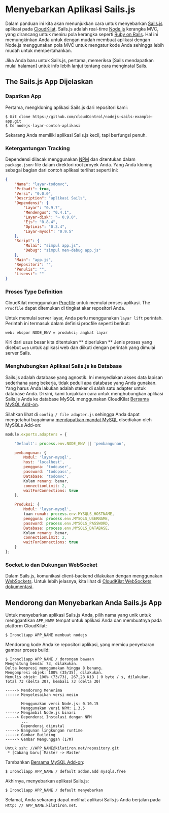 # Menyebarkan Aplikasi Sails.js

Dalam panduan ini kita akan menunjukkan cara untuk menyebarkan [Sails.js] aplikasi pada [CloudKilat]. Sails.js adalah real-time [Node.js] kerangka MVC, yang dirancang untuk meniru pola kerangka seperti [Ruby on Rails]. Hal ini memungkinkan Anda untuk dengan mudah membuat aplikasi dengan Node.js menggunakan pola MVC untuk mengatur kode Anda sehingga lebih mudah untuk mempertahankan.

Jika Anda baru untuk Sails.js, pertama, memeriksa [Sails mendapatkan mulai halaman] untuk info lebih lanjut tentang cara menginstal Sails.

## The Sails.js App Dijelaskan

### Dapatkan App

Pertama, mengkloning aplikasi Sails.js dari repositori kami:

~~~ Pesta
$ Git clone https://github.com/cloudControl/nodejs-sails-example-app.git
$ Cd nodejs-layar-contoh-aplikasi
~~~

Sekarang Anda memiliki aplikasi Sails.js kecil, tapi berfungsi penuh.

### Ketergantungan Tracking

Dependensi dilacak menggunakan [NPM] dan ditentukan dalam `package.json`-file dalam direktori root proyek Anda.
Yang Anda kloning sebagai bagian dari contoh aplikasi terlihat seperti ini:

~~~ Json
{
    "Nama": "layar-todomvc",
    "Pribadi": true,
    "Versi": "0.0.0",
    "Description": "aplikasi Sails",
    "Dependensi": {
        "Layar": "0.9.7",
        "Mendengus": "0.4.1",
        "Layar-disk": "~ 0.9.0",
        "Ejs": "0.8.4",
        "Optimis": "0.3.4",
        "Layar-mysql": "0.9.5"
    },
    "Script": {
        "Mulai": "simpul app.js",
        "Debug": "simpul men-debug app.js"
    },
    "Main": "app.js",
    "Repositori": "",
    "Penulis": "",
    "Lisensi": ""
}
~~~

### Proses Type Definition
CloudKilat menggunakan [Procfile] untuk memulai proses aplikasi. The `Procfile` dapat ditemukan di tingkat akar repositori Anda.

Untuk memulai server layar, Anda perlu menggunakan `layar lift` perintah. Perintah ini termasuk dalam definisi procfile seperti berikut:

~~~
web: ekspor NODE_ENV = produksi; angkat layar
~~~

Kiri dari usus besar kita ditentukan ** diperlukan ** Jenis proses yang disebut `web` untuk aplikasi web dan diikuti dengan perintah yang dimulai server Sails.

### Menghubungkan Aplikasi Sails.js ke Database
Sails.js adalah database yang agnostik. Ini menyediakan akses data lapisan sederhana yang bekerja, tidak peduli apa database yang Anda gunakan. Yang harus Anda lakukan adalah steker di salah satu adapter untuk database Anda. Di sini, kami tunjukkan cara untuk menghubungkan aplikasi Sails.js Anda ke database MySQL menggunakan CloudKilat [Bersama MySQL Add-on].

Silahkan lihat di `config / file adapter.js` sehingga Anda dapat mengetahui bagaimana [mendapatkan mandat MySQL] disediakan oleh MySQLs Add-on:

~~~ Javascript
module.exports.adapters = {

    'Default': process.env.NODE_ENV || 'pembangunan',

    pembangunan: {
        Modul: 'layar-mysql',
        host: 'localhost',
        pengguna: 'todouser',
        password: 'todopass',
        Database: 'todomvc',
        Kolam renang: benar,
        connectionLimit: 2,
        waitForConnections: true
    },

    Produksi: {
        Modul: 'layar-mysql',
        tuan rumah: process.env.MYSQLS_HOSTNAME,
        pengguna: process.env.MYSQLS_USERNAME,
        password: process.env.MYSQLS_PASSWORD,
        Database: process.env.MYSQLS_DATABASE,
        Kolam renang: benar,
        connectionLimit: 2,
        waitForConnections: true
    }
};
~~~

### Socket.io dan Dukungan WebSocket

Dalam Sails.js, komunikasi client-backend dilakukan dengan menggunakan [WebSockets]. Untuk lebih jelasnya, kita lihat di [CloudKilat WebSockets dokumentasi].

## Mendorong dan Menyebarkan Anda Sails.js App
Untuk menyebarkan aplikasi Sails.js Anda, pilih nama yang unik untuk menggantikan `APP_NAME` tempat untuk aplikasi Anda dan membuatnya pada platform CloudKilat:

~~~ Pesta
$ Ironcliapp APP_NAME membuat nodejs
~~~

Mendorong kode Anda ke repositori aplikasi, yang memicu penyebaran gambar proses build:

~~~ Pesta
$ Ironcliapp APP_NAME / dorongan bawaan
Menghitung benda: 73, dilakukan.
Delta kompresi menggunakan hingga 8 benang.
Mengompresi objek: 100% (35/35), dilakukan.
Menulis objek: 100% (73/73), 267,28 KiB | 0 byte / s, dilakukan.
Total 73 (delta 30), kembali 73 (delta 30)

-----> Mendorong Menerima
-----> Menyelesaikan versi mesin

       Menggunakan versi Node.js: 0.10.15
       Menggunakan versi NPM: 1.3.5
-----> Mengambil Node.js binari
-----> Dependensi Instalasi dengan NPM
       ...
       Dependensi diinstal
-----> Bangunan lingkungan runtime
-----> Gambar Building
-----> Gambar Mengunggah (17M)

Untuk ssh: //APP_NAME@kilatiron.net/repository.git
 * [Cabang baru] Master -> Master
~~~

Tambahkan [Bersama MySQL Add-on]:
~~~ Pesta
$ Ironcliapp APP_NAME / default addon.add mysqls.free
~~~

Akhirnya, menyebarkan aplikasi Sails.js:
~~~ Pesta
$ Ironcliapp APP_NAME / default menyebarkan
~~~

Selamat, Anda sekarang dapat melihat aplikasi Sails.js Anda berjalan pada
`Http: // APP_NAME.kilatiron.net`.

[Node.js]: http://nodejs.org/
[Sails.js]: http://sailsjs.org/
[Sails mendapatkan halaman mulai]: http://sailsjs.org/#!getStarted
[Ruby on Rails]: http://rubyonrails.org/
[NPM]: https://npmjs.org/
[CloudKilat]: http://www.cloudkilat.com/
[Procfile]: /Platform%20Documentation.md/#buildpacks-and-the-procfile
[Mendapatkan mandat MySQL]: /Guides/NodeJS/Add-on%20credentials.md
[WebSockets]: http://socket.io/
[CloudKilat WebSockets dokumentasi]: /Platform%20Documentation.md/#websockets
[Bersama MySQL Add-on]: /Add-on%20Documentation/Data%20Storage/MySQLs.md
